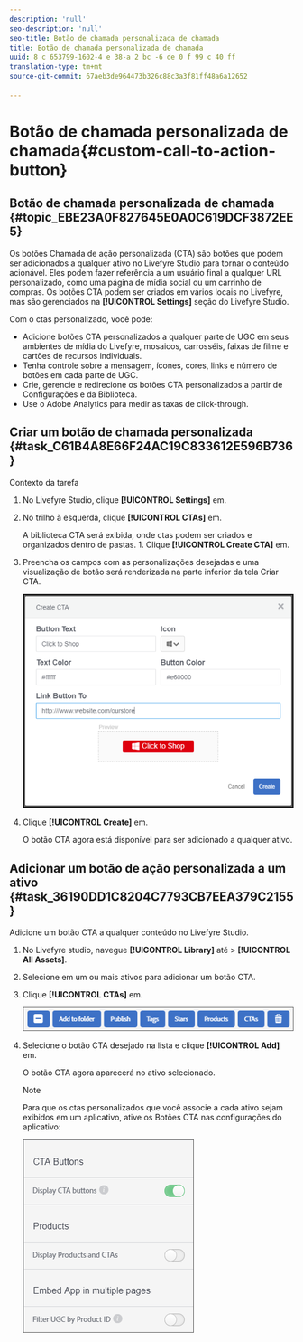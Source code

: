 ```yaml
---
description: 'null'
seo-description: 'null'
seo-title: Botão de chamada personalizada de chamada
title: Botão de chamada personalizada de chamada
uuid: 8 c 653799-1602-4 e 38-a 2 bc -6 de 0 f 99 c 40 ff
translation-type: tm+mt
source-git-commit: 67aeb3de964473b326c88c3a3f81ff48a6a12652

---
```



# Botão de chamada personalizada de chamada{#custom-call-to-action-button}

## Botão de chamada personalizada de chamada {#topic_EBE23A0F827645E0A0C619DCF3872EE5}

Os botões Chamada de ação personalizada (CTA) são botões que podem ser adicionados a qualquer ativo no Livefyre Studio para tornar o conteúdo acionável. Eles podem fazer referência a um usuário final a qualquer URL personalizado, como uma página de mídia social ou um carrinho de compras. Os botões CTA podem ser criados em vários locais no Livefyre, mas são gerenciados na **[!UICONTROL Settings]** seção do Livefyre Studio.

Com o ctas personalizado, você pode:

* Adicione botões CTA personalizados a qualquer parte de UGC em seus ambientes de mídia do Livefyre, mosaicos, carrosséis, faixas de filme e cartões de recursos individuais.
* Tenha controle sobre a mensagem, ícones, cores, links e número de botões em cada parte de UGC.
* Crie, gerencie e redirecione os botões CTA personalizados a partir de Configurações e da Biblioteca.
* Use o Adobe Analytics para medir as taxas de click-through.

## Criar um botão de chamada personalizada {#task_C61B4A8E66F24AC19C833612E596B736}

Contexto da tarefa

1. No Livefyre Studio, clique **[!UICONTROL Settings]** em.
1. No trilho à esquerda, clique **[!UICONTROL CTAs]** em.

   A biblioteca CTA será exibida, onde ctas podem ser criados e organizados dentro de pastas. 1. Clique **[!UICONTROL Create CTA]** em.
1. Preencha os campos com as personalizações desejadas e uma visualização de botão será renderizada na parte inferior da tela Criar CTA.

   ![](assets/cta-button-create.png)

1. Clique **[!UICONTROL Create]** em.

   O botão CTA agora está disponível para ser adicionado a qualquer ativo.

## Adicionar um botão de ação personalizada a um ativo {#task_36190DD1C8204C7793CB7EEA379C2155}

Adicione um botão CTA a qualquer conteúdo no Livefyre Studio.

1. No Livefyre studio, navegue **[!UICONTROL Library]** até &gt; **[!UICONTROL All Assets]**.
1. Selecione em um ou mais ativos para adicionar um botão CTA.
1. Clique **[!UICONTROL CTAs]** em.

   ![](assets/cta-button-create2.png)

1. Selecione o botão CTA desejado na lista e clique **[!UICONTROL Add]** em.

   O botão CTA agora aparecerá no ativo selecionado.

   >[!NOTE]
   >
   >Para que os ctas personalizados que você associe a cada ativo sejam exibidos em um aplicativo, ative os Botões CTA nas configurações do aplicativo:
   >
   >![](assets/cta-button-enable.png)
